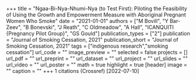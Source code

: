 +++
title = "Ngaa-Bi-Nya-Nhumi-Nya (to Test First): Piloting the Feasibility of Using the Growth and Empowerment Measure with Aboriginal Pregnant Women Who Smoke"
date = "2021-01-01"
authors = ["M Bovill", "Y Bar-Zeev", "B Bonevski", "J Reath", "C Oldmeadow", "A Hall", "ICANQUITI {Pregnancy Pilot Group}", "GS Gould"]
publication_types = ["2"]
publication = "Journal of Smoking Cessation, 2021"
publication_short = "Journal of Smoking Cessation, 2021"
tags = ["indigenous research","smoking cessation"]
url_code = ""
image_preview = ""
selected = false
projects = []
url_pdf = ""
url_preprint = ""
url_dataset = ""
url_project = ""
url_slides = ""
url_video = ""
url_poster = ""
math = true
highlight = true
[header]
image = ""
caption = ""
+++
1 citations (Crossref) [2022-07-10]
